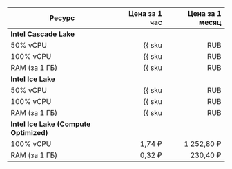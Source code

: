 | Ресурс        | Цена за 1 час                                 | Цена за 1 месяц                                     |
|---------------|----------------------------------------------:|----------------------------------------------------:|
| **Intel Cascade Lake**                                                                                              |
| 50% vCPU      | {{ sku|RUB|mdb.zk.kafka.v2.cpu.c50|string }}  | {{ sku|RUB|mdb.zk.kafka.v2.cpu.c50|month|string }}  |
| 100% vCPU     | {{ sku|RUB|mdb.zk.kafka.v2.cpu.c100|string }} | {{ sku|RUB|mdb.zk.kafka.v2.cpu.c100|month|string }} |
| RAM (за 1 ГБ) | {{ sku|RUB|mdb.zk.kafka.v2.ram|string }}      | {{ sku|RUB|mdb.zk.kafka.v2.ram|month|string }}      |
| **Intel Ice Lake**                                                                                                  |
| 50% vCPU      | {{ sku|RUB|mdb.zk.kafka.v3.cpu.c50|string }}  | {{ sku|RUB|mdb.zk.kafka.v3.cpu.c50|month|string }}  |
| 100% vCPU     | {{ sku|RUB|mdb.zk.kafka.v3.cpu.c100|string }} | {{ sku|RUB|mdb.zk.kafka.v3.cpu.c100|month|string }} |
| RAM (за 1 ГБ) | {{ sku|RUB|mdb.zk.kafka.v3.ram|string }}      | {{ sku|RUB|mdb.zk.kafka.v3.ram|month|string }}      |
| **Intel Ice Lake (Compute Optimized)** |
| 100% vCPU | 1,74 ₽ | 1 252,80 ₽ |
| RAM (за 1 ГБ) | 0,32 ₽ | 230,40 ₽ |
